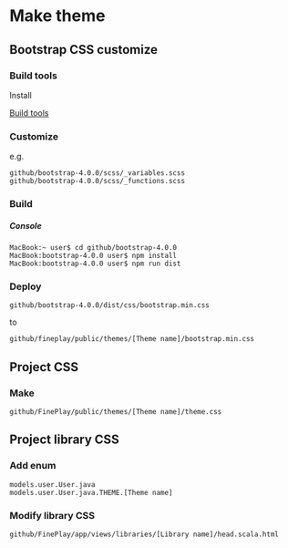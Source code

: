 Make theme
=======

Bootstrap CSS customize
----------

### Build tools ###

Install

[Build tools](http://getbootstrap.com/docs/4.0/getting-started/build-tools/)

### Customize ###

e.g.

	github/bootstrap-4.0.0/scss/_variables.scss
	github/bootstrap-4.0.0/scss/_functions.scss

### Build ###

##### Console #####

	MacBook:~ user$ cd github/bootstrap-4.0.0
	MacBook:bootstrap-4.0.0 user$ npm install
	MacBook:bootstrap-4.0.0 user$ npm run dist

### Deploy ###

	github/bootstrap-4.0.0/dist/css/bootstrap.min.css

to

	github/fineplay/public/themes/[Theme name]/bootstrap.min.css

Project CSS
----------

### Make ###

	github/FinePlay/public/themes/[Theme name]/theme.css

Project library CSS
----------

### Add enum ###

	models.user.User.java
	models.user.User.java.THEME.[Theme name]

### Modify library CSS ###

	github/FinePlay/app/views/libraries/[Library name]/head.scala.html
